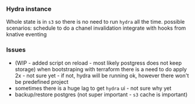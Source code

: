 ### Hydra instance

Whole state is in `s3` so there is no need to run `hydra` all the time.
possible scenarios: schedule to do a chanel invalidation
integrate with hooks from knative eventing

### Issues
* (WIP - added script on reload - most likely postgress does not keep storage) when bootstraping with terraform there is a need to do apply 2x - not sure yet - if not, hydra will be running ok, however there won't be predefined project
* sometimes there is a huge lag to get `hydra` ui - not sure why yet
* backup/restore postgres (not super important - `s3` cache is important)